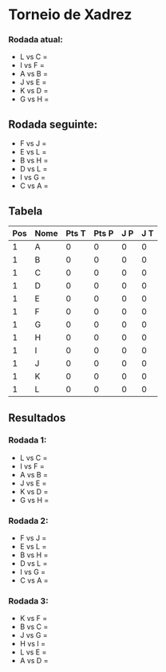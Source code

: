 # Torneio de Xadrez
### Rodada atual:
* L vs C = 
* I vs F = 
* A vs B = 
* J vs E = 
* K vs D = 
* G vs H = 

## Rodada seguinte:
* F vs J = 
* E vs L = 
* B vs H = 
* D vs L = 
* I vs G = 
* C vs A = 

## Tabela
 Pos | Nome | Pts T | Pts P | J P | J T 
-----|------|-------|-------|-----|-----
 1 | A | 0 | 0 | 0 | 0 
 1 | B | 0 | 0 | 0 | 0 
 1 | C | 0 | 0 | 0 | 0 
 1 | D | 0 | 0 | 0 | 0 
 1 | E | 0 | 0 | 0 | 0 
 1 | F | 0 | 0 | 0 | 0 
 1 | G | 0 | 0 | 0 | 0 
 1 | H | 0 | 0 | 0 | 0 
 1 | I | 0 | 0 | 0 | 0 
 1 | J | 0 | 0 | 0 | 0 
 1 | K | 0 | 0 | 0 | 0 
 1 | L | 0 | 0 | 0 | 0 

## Resultados
### Rodada 1:
* L vs C = 
* I vs F = 
* A vs B = 
* J vs E = 
* K vs D = 
* G vs H = 

### Rodada 2:
* F vs J = 
* E vs L = 
* B vs H = 
* D vs L = 
* I vs G = 
* C vs A = 

### Rodada 3:
* K vs F = 
* B vs C = 
* J vs G = 
* H vs I = 
* L vs E = 
* A vs D = 

